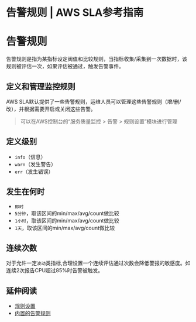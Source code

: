 # 告警规则 | AWS SLA参考指南

# 告警规则

告警规则是指为某指标设定阀值和比较规则，当指标收集/采集到一次数据时，该规则被评估一次，如果评估被通过，触发告警事件。

## 定义和管理监控规则

AWS SLA默认提供了一些告警规则，运维人员可以管理这些告警规则（增/删/改），并根据需要开启或关闭这些告警。

> 可以在AWS控制台的“服务质量监控 > 告警 > 规则设置”模块进行管理

## 定义级别

  * `info`（信息）
  * `warn`（发生警告）
  * `err`（发生错误）

## 发生在何时

  * `即时`
  * `5分钟`，取该区间的min/max/avg/count做比较
  * `1小时`，取该区间的min/max/avg/count做比较
  * `1天`，取该区间的min/max/avg/count做比较

## 连续次数

对于允许一定`波动`类指标,合理设置一个连续评估通过次数会降低警报的敏感度。如连续2次报告CPU超过85%时告警被触发。

## 延伸阅读

  * [规则设置](<../aws_sla_management/setting.html>)
  * [内置的告警规则](<../appendix1/alarm_rules.html>)